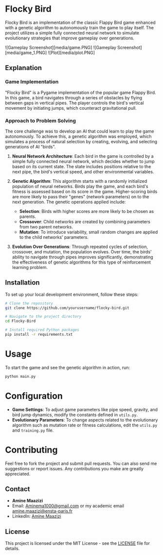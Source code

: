 # Flocky Bird

Flocky Bird is an implementation of the classic Flappy Bird game enhanced with a genetic algorithm to autonomously train the game to play itself. The project utilizes a simple fully connected neural network to simulate evolutionary strategies that improve gameplay over generations.

![Gameplay Screenshot][media/game.PNG]
![Gameplay Screenshot][media/game_1.PNG]
![Plot][media/plot.PNG]

## Explanation

### Game Implementation

"Flocky Bird" is a Pygame implementation of the popular game Flappy Bird. In this game, a bird navigates through a series of obstacles by flying between gaps in vertical pipes. The player controls the bird's vertical movement by initiating jumps, which counteract gravitational pull.

### Approach to Problem Solving

The core challenge was to develop an AI that could learn to play the game autonomously. To achieve this, a genetic algorithm was employed, which simulates a process of natural selection by creating, evolving, and selecting generations of AI "birds".

1. **Neural Network Architecture**: Each bird in the game is controlled by a simple fully connected neural network, which decides whether to jump based on its current state. The state includes positions relative to the next pipe, the bird's vertical speed, and other environmental variables.

2. **Genetic Algorithm**: This algorithm starts with a randomly initialized population of neural networks. Birds play the game, and each bird's fitness is assessed based on its score in the game. Higher-scoring birds are more likely to pass their "genes" (network parameters) on to the next generation. The genetic operations applied include:
   - **Selection**: Birds with higher scores are more likely to be chosen as parents.
   - **Crossover**: Child networks are created by combining parameters from two parent networks.
   - **Mutation**: To introduce variability, small random changes are applied to the child networks' parameters.

3. **Evolution Over Generations**: Through repeated cycles of selection, crossover, and mutation, the population evolves. Over time, the birds' ability to navigate through pipes improves significantly, demonstrating the effectiveness of genetic algorithms for this type of reinforcement learning problem.

## Installation

To set up your local development environment, follow these steps:

```bash
# Clone the repository
git clone https://github.com/yourusername/flocky-bird.git

# Navigate to the project directory
cd Flocky-Bird

# Install required Python packages
pip install -r requirements.txt
```

# Usage
To start the game and see the genetic algorithm in action, run:
```bash
python main.py
```

# Configuration
- **Game Settings**: To adjust game parameters like pipe speed, gravity, and bird jump dynamics, modify the constants defined in `utils.py`.
- **Evolutionary Parameters**: To change aspects related to the evolutionary algorithm such as mutation rate or fitness calculations, edit the `utils.py` and `training.py` file.

# Contributing

Feel free to fork the project and submit pull requests. You can also send me suggestions or report issues. Any contributions you make are greatly appreciated.

## Contact

- **Amine Maazizi**
- Email: Aminema1000@gmail.com or my academic email amine.maazizi@ensta-paris.fr
- LinkedIn: [Amine Maazizi](https://www.linkedin.com/in/amine-maazizi-190266235/)

## License

This project is licensed under the MIT License - see the [LICENSE](LICENSE) file for details.
 
